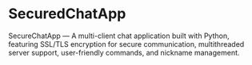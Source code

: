 # SecuredChatApp
SecureChatApp — A multi-client chat application built with Python, featuring SSL/TLS encryption for secure communication, multithreaded server support, user-friendly commands, and nickname management.
